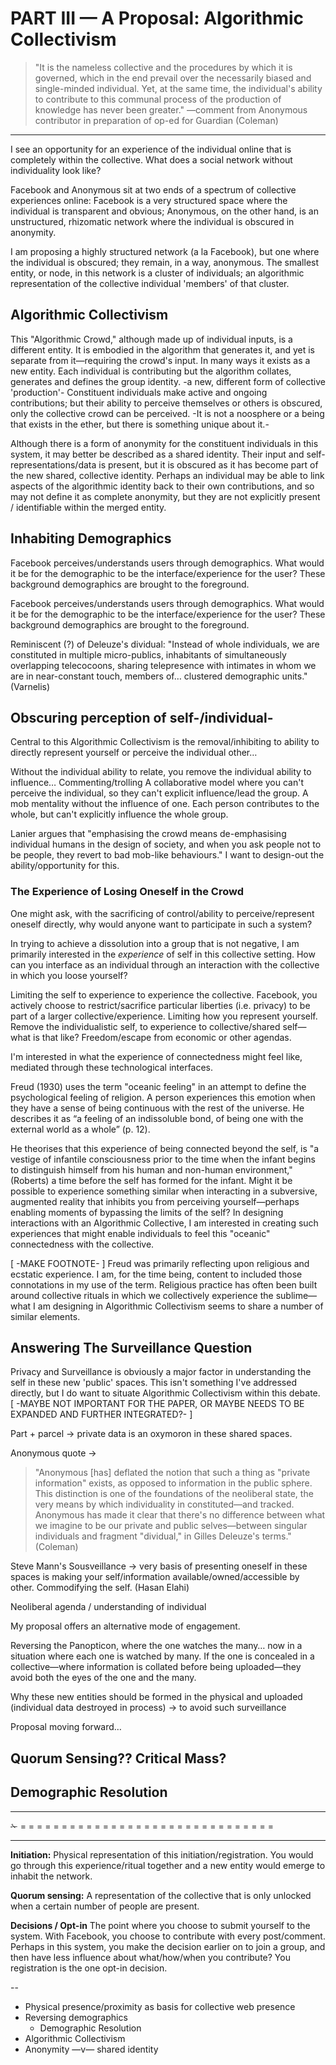 # PART III — A Proposal: Algorithmic Collectivism

> "It is the nameless collective and the procedures by which it is governed, which in the end prevail over the necessarily biased and single-minded individual. Yet, at the same time, the individual's ability to contribute to this communal process of the production of knowledge has never been greater." —comment from Anonymous contributor in preparation of op-ed for Guardian (Coleman)

- - - - - - - - - - - - - - - - - - - - - - - - - - - - - - - - 

I see an opportunity for an experience of the individual online that is completely within the collective. What does a social network without individuality look like?

Facebook and Anonymous sit at two ends of a spectrum of collective experiences online: Facebook is a very structured space where the individual is transparent and obvious; Anonymous, on the other hand, is an unstructured, rhizomatic network where the individual is obscured in anonymity. 

I am proposing a highly structured network (a la Facebook), but one where the individual is obscured; they remain, in a way, anonymous. The smallest entity, or node, in this network is a cluster of individuals; an algorithmic representation of the collective individual 'members' of that cluster.

## Algorithmic Collectivism

This "Algorithmic Crowd," although made up of individual inputs, is a different entity. It is embodied in the algorithm that generates it, and yet is separate from it—requiring the crowd's input. In many ways it exists as a new entity. Each individual is contributing but the algorithm collates, generates and defines the group identity. -a new, different form of collective 'production'-  Constituent individuals make active and ongoing contributions; but their ability to perceive themselves or others is obscured, only the collective crowd can be perceived. -It is not a noosphere or a being that exists in the ether, but there is something unique about it.-

Although there is a form of anonymity for the constituent individuals in this system, it may better be described as a shared identity. Their input and self-representations/data is present, but it is obscured as it has become part of the new shared, collective identity. Perhaps an individual may be able to link aspects of the algorithmic identity back to their own contributions, and so may not define it as complete anonymity, but they are not explicitly present / identifiable within the merged entity.

## Inhabiting Demographics

Facebook perceives/understands users through demographics. What would it be for the demographic to be the interface/experience for the user? These background demographics are brought to the foreground. 

Facebook perceives/understands users through demographics. What would it be for the demographic to be the interface/experience for the user? These background demographics are brought to the foreground. 

Reminiscent (?) of Deleuze's dividual: "Instead of whole individuals, we are constituted in multiple micro-publics, inhabitants of simultaneously overlapping telecocoons, sharing telepresence with intimates in whom we are in near-constant touch, members of… clustered demographic units." (Varnelis)

## Obscuring perception of self-/individual-

Central to this Algorithmic Collectivism is the removal/inhibiting to ability to directly represent yourself or perceive the individual other…

Without the individual ability to relate, you remove the individual ability to influence… Commenting/trolling
A collaborative model where you can't perceive the individual, so they can't explicit influence/lead the group. A mob mentality without the influence of one. Each person contributes to the whole, but can't explicitly influence the whole group.

Lanier argues that "emphasising the crowd means de-emphasising individual humans in the design of society, and when you ask people not to be people, they revert to bad mob-like behaviours." I want to design-out the ability/opportunity for this.

### The Experience of Losing Oneself in the Crowd

One might ask, with the sacrificing of control/ability to perceive/represent oneself directly, why would anyone want to participate in such a system?

In trying to achieve a dissolution into a group that is not negative, I am primarily interested in the *experience* of self in this collective setting. How can you interface as an individual through an interaction with the collective in which you loose yourself?

Limiting the self to experience to experience the collective. Facebook, you actively choose to restrict/sacrifice particular liberties (i.e. privacy) to be part of a larger collective/experience. Limiting how you represent yourself. Remove the individualistic self, to experience to collective/shared self—what is that like? Freedom/escape from economic or other agendas.

I'm interested in what the experience of connectedness might feel like, mediated through these technological interfaces.

Freud (1930) uses the term "oceanic feeling" in an attempt to define the psychological feeling of religion. A person experiences this emotion when they have a sense of being continuous with the rest of the universe. He describes it as “a feeling of an indissoluble bond, of being one with the external world as a whole” (p. 12). 

He theorises that this experience of being connected beyond the self, is "a vestige of infantile consciousness prior to the time when the infant begins to distinguish himself from his human and non-human environment," (Roberts) a time before the self has formed for the infant. Might it be possible to experience something similar when interacting in a subversive, augmented reality that inhibits you from perceiving yourself—perhaps enabling moments of bypassing the limits of the self? In designing interactions with an Algorithmic Collective, I am interested in creating such experiences that might enable individuals to feel this "oceanic" connectedness with the collective.

[ -MAKE FOOTNOTE- ] Freud was primarily reflecting upon religious and ecstatic experience. I am, for the time being, content to included those connotations in my use of the term. Religious practice has often been built around collective rituals in which we collectively experience the sublime—what I am designing in Algorithmic Collectivism seems to share a number of similar elements. 

## Answering The Surveillance Question

Privacy and Surveillance is obviously a major factor in understanding the self in these new 'public' spaces. This isn't something I've addressed directly, but I do want to situate Algorithmic Collectivism within this debate. [ -MAYBE NOT IMPORTANT FOR THE PAPER, OR MAYBE NEEDS TO BE EXPANDED AND FURTHER INTEGRATED?- ]

Part + parcel -> private data is an oxymoron in these shared spaces.

Anonymous quote ->

> "Anonymous [has] deflated the notion that such a thing as "private information" exists, as opposed to information in the public sphere. This distinction is one of the foundations of the neoliberal state, the very means by which individuality in constituted—and tracked. Anonymous has made it clear that there's no difference between what we imagine to be our private and public selves—between singular individuals and fragment "dividual," in Gilles Deleuze's terms." (Coleman)

Steve Mann's Sousveillance -> very basis of presenting oneself in these spaces is making your self/information available/owned/accessible by other. Commodifying the self. (Hasan Elahi)

Neoliberal agenda / understanding of individual

My proposal offers an alternative mode of engagement.

Reversing the Panopticon, where the one watches the many… now in a situation where each one is watched by many. If the one is concealed in a collective—where information is collated before being uploaded—they avoid both the eyes of the one and the many.

Why these new entities should be formed in the physical and uploaded (individual data destroyed in process) -> to avoid such surveillance 

Proposal moving forward…

## Quorum Sensing?? Critical Mass?

## Demographic Resolution




- - - 

✁ = = = = = = = = = = = = = = = = = = = = = = = = = = = = = = = 

- - - 





**Initiation:** Physical representation of this initiation/registration. You would go through this experience/ritual together and a new entity would emerge to inhabit the network.

**Quorum sensing:** A representation of the collective that is only unlocked when a certain number of people are present.

**Decisions / Opt-in** The point where you choose to submit yourself to the system. With Facebook, you choose to contribute with every post/comment. Perhaps in this system, you make the decision earlier on to join a group, and then have less influence about what/how/when you contribute? You registration is the one opt-in decision.


--

* Physical presence/proximity as basis for collective web presence 
* Reversing demographics
	* Demographic Resolution
* Algorithmic Collectivism
* Anonymity —v— shared identity